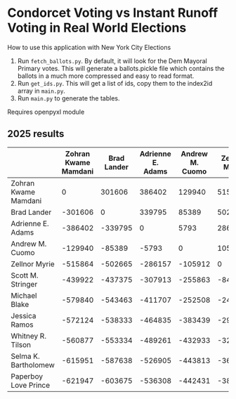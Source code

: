 # Condorcet Voting vs Instant Runoff Voting in Real World Elections

How to use this application with New York City Elections

1. Run `fetch_ballots.py`. By default, it will look for the Dem Mayoral Primary votes. This will generate a ballots.pickle file which contains the ballots in a much more compressed and easy to read format.
2. Run `get_ids.py`. This will get a list of ids, copy them to the index2id array in `main.py`.
3. Run `main.py` to generate the tables.

Requires openpyxl module

## 2025 results
|                      | Zohran Kwame Mamdani | Brad Lander | Adrienne E. Adams | Andrew M. Cuomo | Zellnor Myrie | Scott M. Stringer | Michael Blake | Jessica Ramos | Whitney R. Tilson | Selma K. Bartholomew | Paperboy Love Prince |
|----------------------|----------------------|-------------|-------------------|-----------------|---------------|-------------------|---------------|---------------|-------------------|----------------------|----------------------|
| Zohran Kwame Mamdani |                    0 |      301606 |            386402 |          129940 |        515864 |            439922 |        579840 |        572124 |            560877 |               615951 |               621947 |
| Brad Lander          |              -301606 |           0 |            339795 |           85389 |        502665 |            437375 |        543463 |        538333 |            553334 |               587638 |               603675 |
| Adrienne E. Adams    |              -386402 |     -339795 |                 0 |            5793 |        286157 |            307913 |        411707 |        464835 |            489261 |               526905 |               536308 |
| Andrew M. Cuomo      |              -129940 |      -85389 |             -5793 |               0 |        105912 |            255863 |        252508 |        383439 |            432933 |               443813 |               442431 |
| Zellnor Myrie        |              -515864 |     -502665 |           -286157 |         -105912 |             0 |             84751 |        243734 |        291928 |            329181 |               366190 |               380944 |
| Scott M. Stringer    |              -439922 |     -437375 |           -307913 |         -255863 |        -84751 |                 0 |         71321 |        199291 |            232210 |               279449 |               280005 |
| Michael Blake        |              -579840 |     -543463 |           -411707 |         -252508 |       -243734 |            -71321 |             0 |        112102 |            167768 |               208208 |               214866 |
| Jessica Ramos        |              -572124 |     -538333 |           -464835 |         -383439 |       -291928 |           -199291 |       -112102 |             0 |             57637 |                93801 |                97701 |
| Whitney R. Tilson    |              -560877 |     -553334 |           -489261 |         -432933 |       -329181 |           -232210 |       -167768 |        -57637 |                 0 |                35614 |                41486 |
| Selma K. Bartholomew |              -615951 |     -587638 |           -526905 |         -443813 |       -366190 |           -279449 |       -208208 |        -93801 |            -35614 |                    0 |                 2827 |
| Paperboy Love Prince |              -621947 |     -603675 |           -536308 |         -442431 |       -380944 |           -280005 |       -214866 |        -97701 |            -41486 |                -2827 |                    0 |